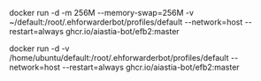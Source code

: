 docker run -d -m 256M --memory-swap=256M  -v ~/default:/root/.ehforwarderbot/profiles/default --network=host --restart=always ghcr.io/aiastia-bot/efb2:master


docker run -d -v /home/ubuntu/default:/root/.ehforwarderbot/profiles/default --network=host --restart=always ghcr.io/aiastia-bot/efb2:master
